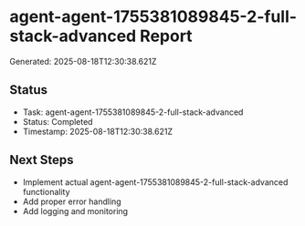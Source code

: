 # agent-agent-1755381089845-2-full-stack-advanced Report

Generated: 2025-08-18T12:30:38.621Z

## Status
- Task: agent-agent-1755381089845-2-full-stack-advanced
- Status: Completed
- Timestamp: 2025-08-18T12:30:38.621Z

## Next Steps
- Implement actual agent-agent-1755381089845-2-full-stack-advanced functionality
- Add proper error handling
- Add logging and monitoring
